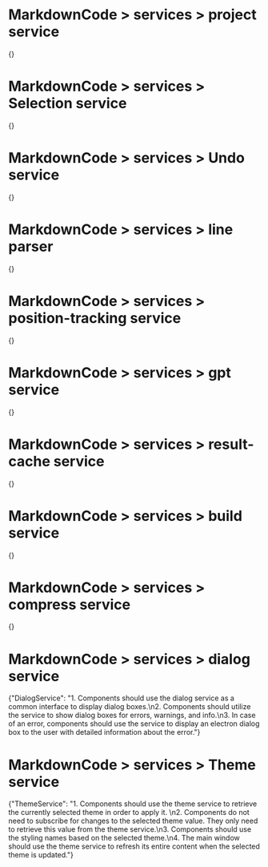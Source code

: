 # MarkdownCode > services > project service
{}
# MarkdownCode > services > Selection service
{}
# MarkdownCode > services > Undo service
{}
# MarkdownCode > services > line parser
{}
# MarkdownCode > services > position-tracking service
{}
# MarkdownCode > services > gpt service
{}
# MarkdownCode > services > result-cache service
{}
# MarkdownCode > services > build service
{}
# MarkdownCode > services > compress service
{}
# MarkdownCode > services > dialog service
{"DialogService": "1. Components should use the dialog service as a common interface to display dialog boxes.\n2. Components should utilize the service to show dialog boxes for errors, warnings, and info.\n3. In case of an error, components should use the service to display an electron dialog box to the user with detailed information about the error."}
# MarkdownCode > services > Theme service
{"ThemeService": "1. Components should use the theme service to retrieve the currently selected theme in order to apply it. \n2. Components do not need to subscribe for changes to the selected theme value. They only need to retrieve this value from the theme service.\n3. Components should use the styling names based on the selected theme.\n4. The main window should use the theme service to refresh its entire content when the selected theme is updated."}

